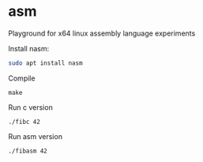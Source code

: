 # asm
Playground for x64 linux assembly language experiments

Install nasm:

```bash
sudo apt install nasm
```

Compile

```
make
```

Run c version

```
./fibc 42
```

Run asm version

```
./fibasm 42
```
